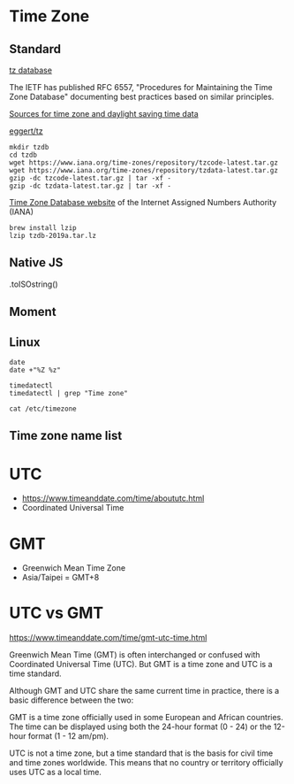 # Time Zone

## Standard

[tz database](https://en.wikipedia.org/wiki/Tz_database#cite_note-3)

The IETF has published RFC 6557, "Procedures for Maintaining the Time Zone Database" documenting best practices based on similar principles.

[Sources for time zone and daylight saving time data](http://web.cs.ucla.edu/~eggert/tz/tz-link.htm)

[eggert/tz](https://github.com/eggert/tz)

```
mkdir tzdb
cd tzdb
wget https://www.iana.org/time-zones/repository/tzcode-latest.tar.gz
wget https://www.iana.org/time-zones/repository/tzdata-latest.tar.gz
gzip -dc tzcode-latest.tar.gz | tar -xf -
gzip -dc tzdata-latest.tar.gz | tar -xf -
```

[Time Zone Database website](https://www.iana.org/time-zones) of the Internet Assigned Numbers Authority (IANA)

```
brew install lzip
lzip tzdb-2019a.tar.lz
```

## Native JS

.toISOstring()

## Moment

## Linux

```
date
date +"%Z %z"

timedatectl
timedatectl | grep "Time zone"

cat /etc/timezone

```
## Time zone name list


# UTC

- https://www.timeanddate.com/time/aboututc.html
- Coordinated Universal Time

# GMT

- Greenwich Mean Time Zone
- Asia/Taipei = GMT+8

# UTC vs GMT

https://www.timeanddate.com/time/gmt-utc-time.html

Greenwich Mean Time (GMT) is often interchanged or confused with Coordinated Universal Time (UTC). But GMT is a time zone and UTC is a time standard.

Although GMT and UTC share the same current time in practice, there is a basic difference between the two:

GMT is a time zone officially used in some European and African countries. The time can be displayed using both the 24-hour format (0 - 24) or the 12-hour format (1 - 12 am/pm).

UTC is not a time zone, but a time standard that is the basis for civil time and time zones worldwide. This means that no country or territory officially uses UTC as a local time.
